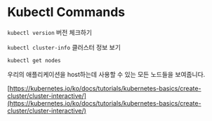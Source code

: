 # Kubectl Commands


`kubectl version`
버전 체크하기

`kubectl cluster-info`
클러스터 정보 보기 

`kubectl get nodes`

우리의 애플리케이션을 host하는데 사용할 수 있는 모든 노드들을 보여줍니다. 




[https://kubernetes.io/ko/docs/tutorials/kubernetes-basics/create-cluster/cluster-interactive/](https://kubernetes.io/ko/docs/tutorials/kubernetes-basics/create-cluster/cluster-interactive/)
<!--stackedit_data:
eyJoaXN0b3J5IjpbMTc1MzgwMjExMywtMjA4ODc0NjYxMl19
-->